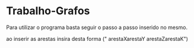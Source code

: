 # Trabalho-Grafos
Para utilizar o programa basta seguir o passo a passo inserido no mesmo.

ao inserir as arestas insira desta forma (" arestaXarestaY arestaZarestaK")
